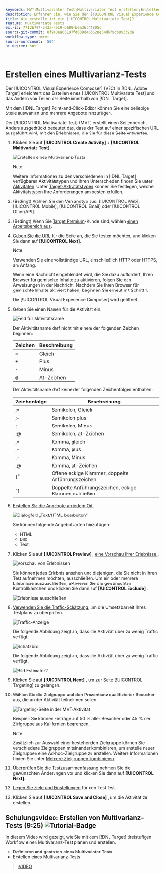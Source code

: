 ```yaml
---
keywords: MVT;Multivariater Test;Multivariater Test erstellen;Erstellen von Multivariater Tests;MVT-Erstellung;Erstellen von MVT;wie MVT;wie Multivariater Tests
description: Erfahren Sie, wie Sie den [!UICONTROL Visual Experience Composer] (VEC) in verwenden [!DNL Adobe Target]  um einen [!UICONTROL Multivariate Test] (MVT) zu erstellen.
title: Wie erstelle ich ein [!UICONTROL Multivariate Test]?
feature: Multivariate Tests
exl-id: 7712b747-543a-4e19-b689-bea36c44805c
source-git-commit: 8f9c0ea65197fd639d463628e54db79db993c2da
workflow-type: tm+mt
source-wordcount: '504'
ht-degree: 56%

---
```


# Erstellen eines Multivarianz-Tests

Der [!UICONTROL Visual Experience Composer] (VEC) in [!DNL Adobe Target] erleichtert das Erstellen eines [!UICONTROL Multivariate Test] und das Ändern von Teilen der Seite innerhalb von [!DNL Target].

Mit dem [!DNL Target] Point-and-Click-Editor können Sie eine beliebige Stelle auswählen und mehrere Angebote hinzufügen.

Der [!UICONTROL Multivariate Test] (MVT) erstellt einen Seitenbericht. Anders ausgedrückt bedeutet das, dass der Test auf einer spezifischen URL ausgeführt wird, mit den Erlebnissen, die Sie für diese Seite entwerfen.

1. Klicken Sie auf **[!UICONTROL Create Activity]** > **[!UICONTROL Multivariate Test]**.

   ![Erstellen eines Multivarianz-Tests](/help/main/c-activities/c-multivariate-testing/t-create-multivariate-test/assets/create-multivariate.png)

   >[!NOTE]
   >
   >Weitere Informationen zu den verschiedenen in [!DNL Target] verfügbaren Aktivitätstypen und ihren Unterschieden finden Sie unter [Aktivitäten](/help/main/c-activities/activities.md#concept_D317A95A1AB54674BA7AB65C7985BA03). Unter [Target-Aktivitätstypen](/help/main/c-activities/target-activities-guide.md) können Sie festlegen, welche Aktivitätstypen Ihre Anforderungen am besten erfüllen.

1. (Bedingt) Wählen Sie den Versandtyp aus: [!UICONTROL Web], [!UICONTROL Mobile], [!UICONTROL Email] oder [!UICONTROL Other/API].

1. (Bedingt) Wenn Sie [Target Premium](/help/main/c-intro/intro.md#premium)-Kunde sind, wählen [einen Arbeitsbereich aus](/help/main/administrating-target/c-user-management/property-channel/property-channel.md).

1. [Geben Sie die URL](/help/main/c-activities/c-multivariate-testing/t-create-multivariate-test/url.md#concept_C12E4A85FF3B4E518E3110F6CF1AF9C0) für die Seite an, die Sie testen möchten, und klicken Sie dann auf **[!UICONTROL Next]**.

   >[!NOTE]
   >
   >Verwenden Sie eine vollständige URL, einschließlich HTTP oder HTTPS, am Anfang.

   Wenn eine Nachricht eingeblendet wird, die Sie dazu auffordert, Ihren Browser für gemischte Inhalte zu aktivieren, folgen Sie den Anweisungen in der Nachricht. Nachdem Sie Ihren Browser für gemischte Inhalte aktiviert haben, beginnen Sie erneut mit Schritt 1.

   Die [!UICONTROL Visual Experience Composer] wird geöffnet.

1. Geben Sie einen Namen für die Aktivität ein.

   ![Feld für Aktivitätsname](/help/main/c-activities/c-multivariate-testing/t-create-multivariate-test/assets/activityname.png)

   Der Aktivitätsname darf nicht mit einem der folgenden Zeichen beginnen:

   | Zeichen | Beschreibung |
   |--- |--- |
   | `=` | Gleich |
   | `+` | Plus |
   | `-` | Minus |
   | `@` | At-Zeichen |

   Der Aktivitätsname darf keine der folgenden Zeichenfolgen enthalten:

   | Zeichenfolge | Beschreibung |
   |--- |--- |
   | ;= | Semikolon, Gleich |
   | ;+ | Semikolon plus |
   | ;- | Semikolon, Minus |
   | ;@ | Semikolon, at-Zeichen |
   | ,= | Komma, gleich |
   | ,+ | Komma, plus |
   | ,- | Komma, Minus |
   | ,@ | Komma, at-Zeichen |
   | `[`&quot; | Offene eckige Klammer, doppelte Anführungszeichen |
   | &quot;`]` | Doppelte Anführungszeichen, eckige Klammer schließen |

1. [Erstellen Sie die Angebote an jedem Ort](/help/main/c-activities/c-multivariate-testing/t-create-multivariate-test/add-offers.md#concept_DCE6B45C30F7419B8EC17AFDEE8D8AA6).

   ![Dialogfeld „Text/HTML bearbeiten“](/help/main/c-activities/c-multivariate-testing/t-create-multivariate-test/assets/editoffers.png)

   Sie können folgende Angebotsarten hinzufügen:

   * HTML
   * Bild
   * Text

1. Klicken Sie auf **[!UICONTROL Preview]** , [ eine Vorschau Ihrer Erlebnisse ](/help/main/c-activities/c-multivariate-testing/t-create-multivariate-test/preview-experiences.md).

   ![Vorschau von Erlebnissen](/help/main/c-activities/c-multivariate-testing/t-create-multivariate-test/assets/preview-mvt.png)

   Sie können jedes Erlebnis ansehen und diejenigen, die Sie nicht in Ihren Test aufnehmen möchten, ausschließen. Um ein oder mehrere Erlebnisse auszuschließen, aktivieren Sie die gewünschten Kontrollkästchen und klicken Sie dann auf **[!UICONTROL Exclude]** .

   ![Erlebnisse ausschließen](/help/main/c-activities/c-multivariate-testing/t-create-multivariate-test/assets/preview-mvt-exclude.png)

1. [Verwenden Sie die Traffic-Schätzung](/help/main/c-activities/c-multivariate-testing/t-create-multivariate-test/traffic-estimator.md#task_71AA6922AFD447EA8C5E610A78ABA714), um die Umsetzbarkeit Ihres Testplans zu überprüfen.

   ![Traffic-Anzeige](/help/main/c-activities/c-multivariate-testing/t-create-multivariate-test/assets/mvt-traffic-indicator.png)

   Die folgende Abbildung zeigt an, dass die Aktivität über zu wenig Traffic verfügt.

   ![Schätzbild](assets/estimator.png)

   Die folgende Abbildung zeigt an, dass die Aktivität über zu wenig Traffic verfügt.

   ![Bild Estimator2](assets/estimator2.png)

1. Klicken Sie auf **[!UICONTROL Next]** , um zur Seite [!UICONTROL Targeting] zu gelangen.

1. Wählen Sie die Zielgruppe und den Prozentsatz qualifizierter Besucher aus, die an der Aktivität teilnehmen sollen.

   ![Targeting-Seite in der MVT-Aktivität](/help/main/c-activities/c-multivariate-testing/t-create-multivariate-test/assets/mvt_audperc.png)

   Beispiel: Sie können Einträge auf 50 % aller Besucher oder 45 % der Zielgruppe aus Kalifornien begrenzen.

   >[!NOTE]
   >
   >Zusätzlich zur Auswahl einer bestehenden Zielgruppe können Sie verschiedene Zielgruppen miteinander kombinieren, um anstelle neuer Zielgruppen eine Ad-hoc-Zielgruppe zu erstellen. Weitere Informationen finden Sie unter [Mehrere Zielgruppen kombinieren](/help/main/c-target/combining-multiple-audiences.md#concept_A7386F1EA4394BD2AB72399C225981E5).

1. [Überprüfen Sie die Testzusammenfassung](/help/main/c-activities/c-multivariate-testing/t-create-multivariate-test/test-summary.md#reference_971AB225963A4DC18EEB5B0E20F0A4A7) nehmen Sie die gewünschten Änderungen vor und klicken Sie dann auf **[!UICONTROL Next]**.

1. [Legen Sie Ziele und Einstellungen](/help/main/c-activities/c-multivariate-testing/t-create-multivariate-test/goals-and-settings.md#reference_B25389FD6F3A4989801E740364B089CC) für den Test fest.

1. Klicken Sie auf **[!UICONTROL Save and Close]** , um die Aktivität zu erstellen.

## Schulungsvideo: Erstellen von Multivarianz-Tests (9:25) ![Tutorial-Badge](/help/main/assets/tutorial.png)

In diesem Video wird gezeigt, wie Sie mit dem [!DNL Target] dreistufigen Workflow einen Multivarianz-Test planen und erstellen.

* Definieren und gestalten eines Multivariater Tests
* Erstellen eines Multivarianz-Tests

>[!VIDEO](https://video.tv.adobe.com/v/30168?captions=ger)
